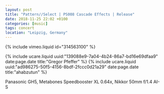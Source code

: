 ```yaml
---
layout: post
title: "Pattern//Select | PS008 Cascade Effects | Release"
date: 2018-11-25 22:02 +0100
categories: [music]
tags: concert
location: "Leipzig, Germany"
---
```


{% include vimeo.liquid id="314563100" %}

{% include ucare.liquid uuid:"139088e9-7a04-4b24-86a7-bd16e69dfaa9" date:page.date title:"Gregor Pfeffer" %}
{% include ucare.liquid uuid:"ad986275-50f5-4156-8bdf-2fccc0d21a29" date:page.date title:"ahabzutun" %}

Panasonic GH5, Metabones Speedbooster XL 0.64x, Nikkor 50mm f/1.4 AI-S
